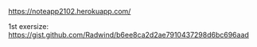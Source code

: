 https://noteapp2102.herokuapp.com/

1st exersize: https://gist.github.com/Radwind/b6ee8ca2d2ae7910437298d6bc696aad
